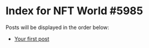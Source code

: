 # Index for NFT World #5985
Posts will be displayed in the order below:

- [Your first post](./001-first.md)

